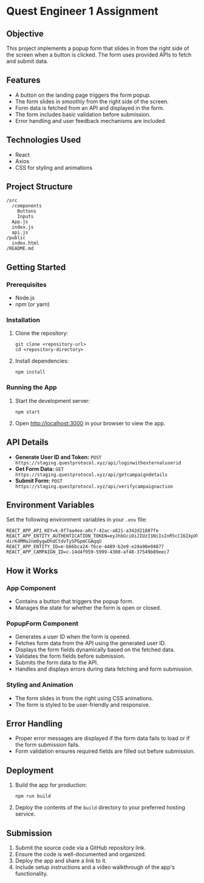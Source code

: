 <!DOCTYPE html>
<html lang="en">
<head>
</head>
<body>

<h1>Quest Engineer 1 Assignment</h1>

<h2>Objective</h2>
<p>This project implements a popup form that slides in from the right side of the screen when a button is clicked. The form uses provided APIs to fetch and submit data.</p>

<h2>Features</h2>
<ul>
    <li>A button on the landing page triggers the form popup.</li>
    <li>The form slides in smoothly from the right side of the screen.</li>
    <li>Form data is fetched from an API and displayed in the form.</li>
    <li>The form includes basic validation before submission.</li>
    <li>Error handling and user feedback mechanisms are included.</li>
</ul>

<h2>Technologies Used</h2>
<ul>
    <li>React</li>
    <li>Axios</li>
    <li>CSS for styling and animations</li>
</ul>

<h2>Project Structure</h2>
<pre><code>/src
  /components
    Buttons
    Inputs
  App.js
  index.js
  api.js
/public
  index.html
/README.md
</code></pre>

<h2>Getting Started</h2>

<h3>Prerequisites</h3>
<ul>
    <li>Node.js</li>
    <li>npm (or yarn)</li>
</ul>

<h3>Installation</h3>
<ol>
    <li>Clone the repository:
        <pre><code>git clone &lt;repository-url&gt;
cd &lt;repository-directory&gt;</code></pre>
    </li>
    <li>Install dependencies:
        <pre><code>npm install</code></pre>
    </li>
</ol>

<h3>Running the App</h3>
<ol>
    <li>Start the development server:
        <pre><code>npm start</code></pre>
    </li>
    <li>Open <a href="http://localhost:3000" target="_blank">http://localhost:3000</a> in your browser to view the app.</li>
</ol>

<h2>API Details</h2>
<ul>
    <li><strong>Generate User ID and Token:</strong> <code>POST https://staging.questprotocol.xyz/api/loginwithexternaluserid</code></li>
    <li><strong>Get Form Data:</strong> <code>GET https://staging.questprotocol.xyz/api/getcampaigndetails</code></li>
    <li><strong>Submit Form:</strong> <code>POST https://staging.questprotocol.xyz/api/verifycampaignaction</code></li>
</ul>

<h2>Environment Variables</h2>
<p>Set the following environment variables in your <code>.env</code> file:</p>
<pre><code>REACT_APP_API_KEY=k-8f7aa4ea-a0c7-42ac-a821-a342d21887fe
REACT_APP_ENTITY_AUTHENTICATION_TOKEN=eyJhbGciOiJIUzI1NiIsInR5cCI6IkpXVCJ9.eyJlbnRpdHlJZCI6ImUtYjY2YmNhMjQtZjZjZS00NDg5LWIyZTktZTI0YTkwZTA0ODc3IiwiaWF0IjoxNzE4ODcyODg0fQ.O0DEB_S-dirK4MMa2nm0yqwDhdCtdvTySPGpmCGAqqU
REACT_APP_ENTITY_ID=e-b66bca24-f6ce-4489-b2e9-e24a90e04877
REACT_APP_CAMPAIGN_ID=c-14d4f959-5999-4308-af48-37549b89eec7
</code></pre>

<h2>How it Works</h2>
<h3>App Component</h3>
<ul>
    <li>Contains a button that triggers the popup form.</li>
    <li>Manages the state for whether the form is open or closed.</li>
</ul>

<h3>PopupForm Component</h3>
<ul>
    <li>Generates a user ID when the form is opened.</li>
    <li>Fetches form data from the API using the generated user ID.</li>
    <li>Displays the form fields dynamically based on the fetched data.</li>
    <li>Validates the form fields before submission.</li>
    <li>Submits the form data to the API.</li>
    <li>Handles and displays errors during data fetching and form submission.</li>
</ul>

<h3>Styling and Animation</h3>
<ul>
    <li>The form slides in from the right using CSS animations.</li>
    <li>The form is styled to be user-friendly and responsive.</li>
</ul>

<h2>Error Handling</h2>
<ul>
    <li>Proper error messages are displayed if the form data fails to load or if the form submission fails.</li>
    <li>Form validation ensures required fields are filled out before submission.</li>
</ul>

<h2>Deployment</h2>
<ol>
    <li>Build the app for production:
        <pre><code>npm run build</code></pre>
    </li>
    <li>Deploy the contents of the <code>build</code> directory to your preferred hosting service.</li>
</ol>

<h2>Submission</h2>
<ol>
    <li>Submit the source code via a GitHub repository link.</li>
    <li>Ensure the code is well-documented and organized.</li>
    <li>Deploy the app and share a link to it.</li>
    <li>Include setup instructions and a video walkthrough of the app's functionality.</li>
</ol>

</body>
</html>
